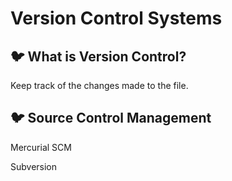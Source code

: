 # Version Control Systems

## 🐦 What is Version Control?

Keep track of the changes made to the file.

## 🐦 Source Control Management

Mercurial SCM

Subversion

## 

